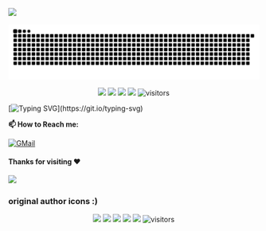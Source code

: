 ![](assets/Bottom_up.svg)

![](assets/snake.svg)

<!--   my-icons -->
<p align="center">
    <a href="https://github.com/orangeZSCB/orangeZSCB"><img src="https://img.shields.io/badge/status-updating-brightgreen.svg"></a>
    <a href="https://github.com/orangeZSCB/orangeZSCB/graphs/contributors"><img src="https://img.shields.io/github/contributors/orangeZSCB/orangeZSCB?color=blue"></a>
    <a href="https://github.com/orangeZSCB/orangeZSCB/stargazers"><img src="https://img.shields.io/github/stars/orangeZSCB/orangeZSCB.svg?logo=github"></a>
    <a href="https://github.com/orangeZSCB/orangeZSCB/network/members"><img src="https://img.shields.io/github/forks/orangeZSCB/orangeZSCB.svg?color=blue&logo=github"></a>
    <img src="https://visitor-badge.laobi.icu/badge?page_id=orangeZSCB.orangeZSCB" alt="visitors"/>   
</p>




<!--   my-ticker -->    
[![Typing SVG](https://readme-typing-svg.herokuapp.com/?color=%2336BCF7&center=true&vCenter=true&width=600&lines=Hi+there+%F0%9F%91%8B,+I+am+Orange+(%E5%BC%A0%E4%BB%95%E6%88%90);+Welcome+to+My+Profile!)](https://git.io/typing-svg)



**📫 How to Reach me:**
<p align="left">
<a href="mailto:orange_zsc@outlook.com" target="blank"><img align="center" src="https://raw.githubusercontent.com/BEPb/BEPb/master/assets/gmail.svg" alt="GMail" height="30" width="30" /></a>
</p>

#### Thanks for visiting :heart:


![](assets/Bottom_down.svg)



<h3>original author icons :) </h3>
<p align="center">
    <a href="https://github.com/BEPb/BEPb"><img src="https://img.shields.io/badge/status-updating-brightgreen.svg"></a>
    <a href="https://github.com/python/cpython"><img src="https://img.shields.io/badge/Python-3.10-FF1493.svg"></a>
    <a href="https://github.com/BEPb/BEPb/graphs/contributors"><img src="https://img.shields.io/github/contributors/BEPb/BEPb?color=blue"></a>
    <a href="https://github.com/BEPb/BEPb/stargazers"><img src="https://img.shields.io/github/stars/BEPb/BEPb.svg?logo=github"></a>
    <a href="https://github.com/BEPb/BEPb/network/members"><img src="https://img.shields.io/github/forks/BEPb/BEPb.svg?color=blue&logo=github"></a>
    <img src="https://visitor-badge.laobi.icu/badge?page_id=BEPb.BEPb" alt="visitors"/>   
</p>
